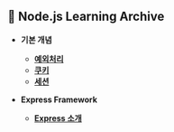 ##  :ledger: Node.js Learning Archive 
+ **기본 개념**
  + [**예외처리**](./exception.md)
  + [**쿠키**](./cookie.md)
  + [**세션**](./session.md)

+ **Express Framework**
  + [**Express 소개**](./express-start.md)